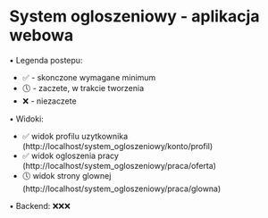 # System ogloszeniowy - aplikacja webowa

• Legenda postepu:
- ✅ - skonczone wymagane minimum
- 🕔 - zaczete, w trakcie tworzenia
- ❌ - niezaczete


• Widoki:
- ✅ widok profilu uzytkownika (http://localhost/system_ogloszeniowy/konto/profil)
- ✅ widok ogloszenia pracy (http://localhost/system_ogloszeniowy/praca/oferta)
- 🕔 widok strony glownej (http://localhost/system_ogloszeniowy/praca/glowna)

• Backend:
❌❌❌
